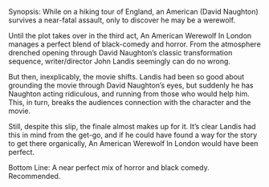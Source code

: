 Synopsis: While on a hiking tour of England, an American (David Naughton) survives a near-fatal assault, only to discover he may be a werewolf.

Until the plot takes over in the third act, An American Werewolf In London manages a perfect blend of black-comedy and horror.  From the atmosphere drenched opening through David Naughton’s classic transformation sequence, writer/director John Landis seemingly can do no wrong. 

But then, inexplicably, the movie shifts.  Landis had been so good about grounding the movie through David Naughton’s eyes, but suddenly he has Naughton acting ridiculous, and running from those who would help him.  This, in turn, breaks the audiences connection with the character and the movie.

Still, despite this slip, the finale almost makes up for it.  It’s clear Landis had this in mind from the get-go, and if he could have found a way for the story to get there organically, An American Werewolf In London would have been perfect. 

Bottom Line: A near perfect mix of horror and black comedy.  Recommended. 
